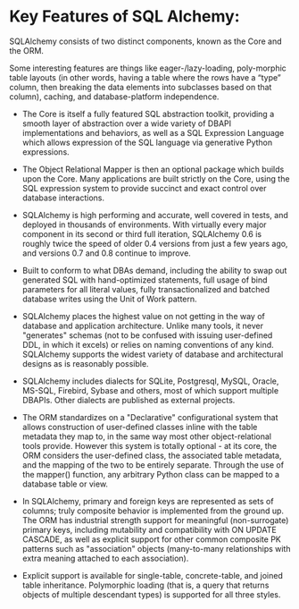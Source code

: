 
<h1> Key Features of SQL Alchemy: </h1>

SQLAlchemy consists of two distinct components, known as the Core and the ORM.

Some interesting features are things like eager-/lazy-loading, poly-morphic table layouts (in other words, having a table where the rows have a “type” column, then breaking the data elements into subclasses based on that column), caching, and database-platform independence.
	
- The Core is itself a fully featured SQL abstraction toolkit, providing a smooth layer of abstraction over a wide variety of DBAPI implementations and behaviors, as well as a SQL Expression Language which allows expression of the SQL language via generative Python expressions.

- The Object Relational Mapper is then an optional package which builds upon the Core. Many applications are built strictly on the Core, using the SQL expression system to provide succinct and exact control over database interactions.

- SQLAlchemy is high performing and accurate, well covered in tests, and deployed in thousands of environments. With virtually every major component in its second or third full iteration, SQLAlchemy 0.6 is roughly twice the speed of older 0.4 versions from just a few years ago, and versions 0.7 and 0.8 continue to improve.

- Built to conform to what DBAs demand, including the ability to swap out generated SQL with hand-optimized statements, full usage of bind parameters for all literal values, fully transactionalized and batched database writes using the Unit of Work pattern.

- SQLAlchemy places the highest value on not getting in the way of database and application architecture. Unlike many tools, it never "generates" schemas (not to be confused with issuing user-defined DDL, in which it excels) or relies on naming conventions of any kind. SQLAlchemy supports the widest variety of database and architectural designs as is reasonably possible.

- SQLAlchemy includes dialects for SQLite, Postgresql, MySQL, Oracle, MS-SQL, Firebird, Sybase and others, most of which support multiple DBAPIs. Other dialects are published as external projects.

- The ORM standardizes on a "Declarative" configurational system that allows construction of user-defined classes inline with the table metadata they map to, in the same way most other object-relational tools provide. However this system is totally optional - at its core, the ORM considers the user-defined class, the associated table metadata, and the mapping of the two to be entirely separate. Through the use of the mapper() function, any arbitrary Python class can be mapped to a database table or view.

- In SQLAlchemy, primary and foreign keys are represented as sets of columns; truly composite behavior is implemented from the ground up. The ORM has industrial strength support for meaningful (non-surrogate) primary keys, including mutability and compatibility with ON UPDATE CASCADE, as well as explicit support for other common composite PK patterns such as "association" objects (many-to-many relationships with extra meaning attached to each association).

- Explicit support is available for single-table, concrete-table, and joined table inheritance. Polymorphic loading (that is, a query that returns objects of multiple descendant types) is supported for all three styles. 
